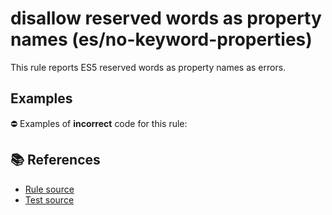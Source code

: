 # disallow reserved words as property names (es/no-keyword-properties)

This rule reports ES5 reserved words as property names as errors.

## Examples

⛔ Examples of **incorrect** code for this rule:

<eslint-playground type="bad" code="/*eslint es/no-keyword-properties: error */
var a = { if: 1, class: 2 }
a.if = 2
a.class = 3
" />

## 📚 References

- [Rule source](https://github.com/mysticatea/eslint-plugin-es/blob/v1.3.1/lib/rules/no-keyword-properties.js)
- [Test source](https://github.com/mysticatea/eslint-plugin-es/blob/v1.3.1/tests/lib/rules/no-keyword-properties.js)
